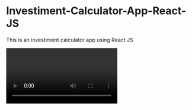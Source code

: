 # Investiment-Calculator-App-React-JS

This is an investiment calculator app using React JS

<video controls src="public/demo.mp4" title="Demo Video"></video>
